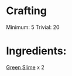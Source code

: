 <!-- TITLE: Ball Of Slime -->
<!-- SUBTITLE: A quick summary of Ball Of Slime -->



# Crafting
Minimum: 5
Trivial: 20
# Ingredients:
[Green Slime](green-slime) x 2